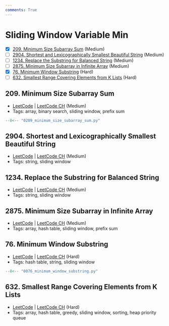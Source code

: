 ```yaml
---
comments: True
---
```


# Sliding Window Variable Min

- [x] [209. Minimum Size Subarray Sum](https://leetcode.cn/problems/minimum-size-subarray-sum/) (Medium)
- [ ] [2904. Shortest and Lexicographically Smallest Beautiful String](https://leetcode.cn/problems/shortest-and-lexicographically-smallest-beautiful-string/) (Medium)
- [ ] [1234. Replace the Substring for Balanced String](https://leetcode.cn/problems/replace-the-substring-for-balanced-string/) (Medium)
- [ ] [2875. Minimum Size Subarray in Infinite Array](https://leetcode.cn/problems/minimum-size-subarray-in-infinite-array/) (Medium)
- [x] [76. Minimum Window Substring](https://leetcode.cn/problems/minimum-window-substring/) (Hard)
- [ ] [632. Smallest Range Covering Elements from K Lists](https://leetcode.cn/problems/smallest-range-covering-elements-from-k-lists/) (Hard)

## 209. Minimum Size Subarray Sum

-   [LeetCode](https://leetcode.com/problems/minimum-size-subarray-sum/) | [LeetCode CH](https://leetcode.cn/problems/minimum-size-subarray-sum/) (Medium)
-   Tags: array, binary search, sliding window, prefix sum

```python title="209. Minimum Size Subarray Sum"
--8<-- "0209_minimum_size_subarray_sum.py"
```

## 2904. Shortest and Lexicographically Smallest Beautiful String

-   [LeetCode](https://leetcode.com/problems/shortest-and-lexicographically-smallest-beautiful-string/) | [LeetCode CH](https://leetcode.cn/problems/shortest-and-lexicographically-smallest-beautiful-string/) (Medium)
-   Tags: string, sliding window


## 1234. Replace the Substring for Balanced String

-   [LeetCode](https://leetcode.com/problems/replace-the-substring-for-balanced-string/) | [LeetCode CH](https://leetcode.cn/problems/replace-the-substring-for-balanced-string/) (Medium)
-   Tags: string, sliding window


## 2875. Minimum Size Subarray in Infinite Array

-   [LeetCode](https://leetcode.com/problems/minimum-size-subarray-in-infinite-array/) | [LeetCode CH](https://leetcode.cn/problems/minimum-size-subarray-in-infinite-array/) (Medium)
-   Tags: array, hash table, sliding window, prefix sum


## 76. Minimum Window Substring

-   [LeetCode](https://leetcode.com/problems/minimum-window-substring/) | [LeetCode CH](https://leetcode.cn/problems/minimum-window-substring/) (Hard)
-   Tags: hash table, string, sliding window

```python title="76. Minimum Window Substring"
--8<-- "0076_minimum_window_substring.py"
```

## 632. Smallest Range Covering Elements from K Lists

-   [LeetCode](https://leetcode.com/problems/smallest-range-covering-elements-from-k-lists/) | [LeetCode CH](https://leetcode.cn/problems/smallest-range-covering-elements-from-k-lists/) (Hard)
-   Tags: array, hash table, greedy, sliding window, sorting, heap priority queue
